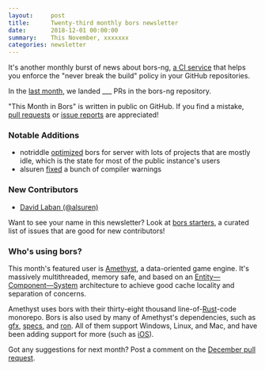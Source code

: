 ```yaml
---
layout:     post
title:      Twenty-third monthly bors newsletter
date:       2018-12-01 00:00:00
summary:    This November, xxxxxxx
categories: newsletter
---
```


It's another monthly burst of news about bors-ng, [a CI service](https://github.com/bundler/bundler/pull/6703) that helps you enforce the "never break the build" policy in your GitHub repositories.

In the [last month](https://github.com/bors-ng/bors-ng/pulls?utf8=%E2%9C%93&q=is%3Apr%20is%3Aclosed%20closed%3A2018-11-01..2018-11-30),
we landed ___ PRs in the bors-ng repository.

"This Month in Bors" is written in public on GitHub.
If you find a mistake, [pull requests] or [issue reports] are appreciated!

[pull requests]: https://github.com/bors-ng/bors-ng.github.io/pulls
[issue reports]: https://github.com/bors-ng/bors-ng.github.io/issues


### Notable Additions

* notriddle [optimized](https://github.com/bors-ng/bors-ng/pull/530) bors for server with lots of projects that are mostly idle, which is the state for most of the public instance's users
* alsuren [fixed](https://github.com/bors-ng/bors-ng/pull/544) a bunch of compiler warnings


### New Contributors

* [David Laban (@alsuren)](https://github.com/alsuren)

Want to see your name in this newsletter? Look at [bors starters](https://bors.tech/starters/), a curated list of issues that are good for new contributors!


### Who's using bors?

This month's featured user is [Amethyst](https://www.amethyst.rs/), a data-oriented game engine. It's massively multithreaded, memory safe, and based on an [Entity—Component—System](https://en.wikipedia.org/wiki/Entity%E2%80%93component%E2%80%93system) architecture to achieve good cache locality and separation of concerns.

Amethyst uses bors with their thirty-eight thousand line-of-[Rust](https://rust-lang.org/)-code monorepo. Bors is also used by many of Amethyst's dependencies, such as [gfx](https://github.com/gfx-rs/gfx), [specs](https://github.com/slide-rs/specs), and [ron](https://github.com/ron-rs/ron). All of them support Windows, Linux, and Mac, and have been adding support for more (such as [iOS](https://github.com/gfx-rs/gfx/blob/3165d55/.travis.yml#L30-L34)).

Got any suggestions for next month?
Post a comment on the [December pull request](https://github.com/bors-ng/bors-ng.github.io/pull/___).
